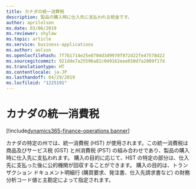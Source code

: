 ```yaml
---
title: カナダの統一消費税
description: 製品の購入時に仕入先に支払われる税金です。
author: aprilolson
ms.date: 03/06/2019
ms.reviewer: shylaw
ms.topic: article
ms.service: business-applications
ms.author: aolson
ms.openlocfilehash: 7f7b1714e25e0704d3d9970f972d22fe47578d22
ms.sourcegitcommit: 921dde7a25596a81c049162eee650d7a2009f17d
ms.translationtype: HT
ms.contentlocale: ja-JP
ms.lasthandoff: 04/29/2019
ms.locfileid: "1225191"
---
```

# <a name="canadian-harmonized-sales-tax"></a>カナダの統一消費税
[!include[dynamics365-finance-operations banner](../includes/dynamics365-finance-operations.md)]


カナダの特定の州では、統一消費税 (HST) が使用されます。この統一消費税は商品及びサービス税 (GST) と州消費税 (PST) の組み合わせであり、製品の購入時に仕入先に支払われます。 購入の目的に応じて、HST の特定の部分は、仕入先に支払った後に公的機関が回収することができます。 購入の目的は、トランザクション ドキュメント明細行 (購買要求、発注書、仕入先請求書など) の財務分析コード値と主勘定によって指定されます。
